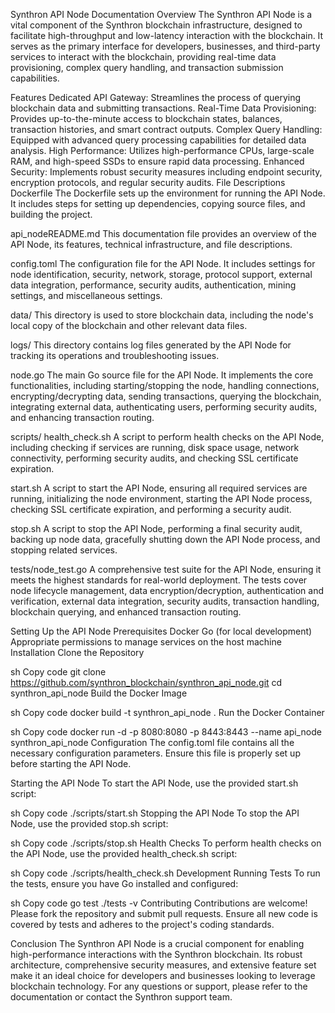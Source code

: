Synthron API Node Documentation
Overview
The Synthron API Node is a vital component of the Synthron blockchain infrastructure, designed to facilitate high-throughput and low-latency interaction with the blockchain. It serves as the primary interface for developers, businesses, and third-party services to interact with the blockchain, providing real-time data provisioning, complex query handling, and transaction submission capabilities.

Features
Dedicated API Gateway: Streamlines the process of querying blockchain data and submitting transactions.
Real-Time Data Provisioning: Provides up-to-the-minute access to blockchain states, balances, transaction histories, and smart contract outputs.
Complex Query Handling: Equipped with advanced query processing capabilities for detailed data analysis.
High Performance: Utilizes high-performance CPUs, large-scale RAM, and high-speed SSDs to ensure rapid data processing.
Enhanced Security: Implements robust security measures including endpoint security, encryption protocols, and regular security audits.
File Descriptions
Dockerfile
The Dockerfile sets up the environment for running the API Node. It includes steps for setting up dependencies, copying source files, and building the project.

api_nodeREADME.md
This documentation file provides an overview of the API Node, its features, technical infrastructure, and file descriptions.

config.toml
The configuration file for the API Node. It includes settings for node identification, security, network, storage, protocol support, external data integration, performance, security audits, authentication, mining settings, and miscellaneous settings.

data/
This directory is used to store blockchain data, including the node's local copy of the blockchain and other relevant data files.

logs/
This directory contains log files generated by the API Node for tracking its operations and troubleshooting issues.

node.go
The main Go source file for the API Node. It implements the core functionalities, including starting/stopping the node, handling connections, encrypting/decrypting data, sending transactions, querying the blockchain, integrating external data, authenticating users, performing security audits, and enhancing transaction routing.

scripts/
health_check.sh
A script to perform health checks on the API Node, including checking if services are running, disk space usage, network connectivity, performing security audits, and checking SSL certificate expiration.

start.sh
A script to start the API Node, ensuring all required services are running, initializing the node environment, starting the API Node process, checking SSL certificate expiration, and performing a security audit.

stop.sh
A script to stop the API Node, performing a final security audit, backing up node data, gracefully shutting down the API Node process, and stopping related services.

tests/node_test.go
A comprehensive test suite for the API Node, ensuring it meets the highest standards for real-world deployment. The tests cover node lifecycle management, data encryption/decryption, authentication and verification, external data integration, security audits, transaction handling, blockchain querying, and enhanced transaction routing.

Setting Up the API Node
Prerequisites
Docker
Go (for local development)
Appropriate permissions to manage services on the host machine
Installation
Clone the Repository

sh
Copy code
git clone https://github.com/synthron_blockchain/synthron_api_node.git
cd synthron_api_node
Build the Docker Image

sh
Copy code
docker build -t synthron_api_node .
Run the Docker Container

sh
Copy code
docker run -d -p 8080:8080 -p 8443:8443 --name api_node synthron_api_node
Configuration
The config.toml file contains all the necessary configuration parameters. Ensure this file is properly set up before starting the API Node.

Starting the API Node
To start the API Node, use the provided start.sh script:

sh
Copy code
./scripts/start.sh
Stopping the API Node
To stop the API Node, use the provided stop.sh script:

sh
Copy code
./scripts/stop.sh
Health Checks
To perform health checks on the API Node, use the provided health_check.sh script:

sh
Copy code
./scripts/health_check.sh
Development
Running Tests
To run the tests, ensure you have Go installed and configured:

sh
Copy code
go test ./tests -v
Contributing
Contributions are welcome! Please fork the repository and submit pull requests. Ensure all new code is covered by tests and adheres to the project's coding standards.

Conclusion
The Synthron API Node is a crucial component for enabling high-performance interactions with the Synthron blockchain. Its robust architecture, comprehensive security measures, and extensive feature set make it an ideal choice for developers and businesses looking to leverage blockchain technology. For any questions or support, please refer to the documentation or contact the Synthron support team.